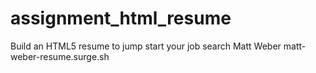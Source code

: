 # assignment_html_resume
Build an HTML5 resume to jump start your job search
Matt Weber
matt-weber-resume.surge.sh
